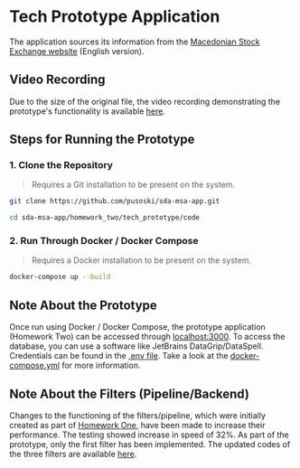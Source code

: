 # Tech Prototype Application

The application sources its information from the [Macedonian Stock Exchange website](https://www.mse.mk/en) (English
version).

## Video Recording

Due to the size of the original file, the video recording demonstrating the prototype's functionality is available [here](https://finkiukim-my.sharepoint.com/:v:/g/personal/hristijan_pusoski_students_finki_ukim_mk/Ef20IGdAx81DiJ0Ql_itX3IBwrbJ2D4jNFlr23hzHBFLNQ).

## Steps for Running the Prototype

### 1. Clone the Repository

> Requires a Git installation to be present on the system.

```bash
git clone https://github.com/pusoski/sda-msa-app.git

cd sda-msa-app/homework_two/tech_prototype/code
```

### 2. Run Through Docker / Docker Compose

> Requires a Docker installation to be present on the system.

```bash
docker-compose up --build
```

## Note About the Prototype

Once run using Docker / Docker Compose, the prototype application (Homework Two) can be accessed through
[localhost:3000](http://localhost:3000). To access the database, you can use a software like JetBrains
DataGrip/DataSpell. Credentials can be found in the [.env file](./code/.env). Take a look at the
[docker-compose.yml](./code/docker-compose.yml) for more information.

## Note About the Filters (Pipeline/Backend)

Changes to the functioning of the filters/pipeline, which were initially created as part of
[Homework One](../../homework_one), have been made to increase their performance.
The testing showed increase in speed of 32%. As part of the prototype, only the first filter has been implemented.
The updated codes of the three filters are available [here](./code/backend/app/filters).